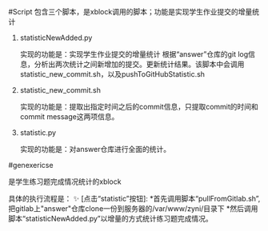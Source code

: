 #Script
  包含三个脚本，是xblock调用的脚本；功能是实现学生作业提交的增量统计
  1. statisticNewAdded.py

      实现的功能是：实现学生作业提交的增量统计
      根据“answer”仓库的git log信息，分析出两次统计之间新增加的提交。更新统计结果。该脚本中会调用statistic_new_commit.sh，以及pushToGitHubStatistic.sh
      
  2. statistic_new_commit.sh
  
     实现的功能是：提取出指定时间之后的commit信息，只提取commit的时间和commit message这两项信息。
     
  3. statistic.py
  
     实现的功能是：对answer仓库进行全面的统计。
  
#genexericse

   是学生练习题完成情况统计的xblock
   
   具体的执行流程是：
      :sparkles: [点击“statistic”按钮]:
           *首先调用脚本“pullFromGitlab.sh”,把gitlab上"answer"仓库clone一份到服务器的/var/www/zyni/目录下
           *然后调用脚本“statisticNewAdded.py”以增量的方式统计练习题完成情况。
      
      
